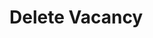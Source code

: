 # Delete Vacancy

<!-- Use the <api-doc> element to specify a group of endpoints with a certain tag.
Open the Writerside review to the right to see the result. -->

<api-endpoint openapi-path="../openapi.json" endpoint="/vacancy/{vacancy_id}" method="delete"/>